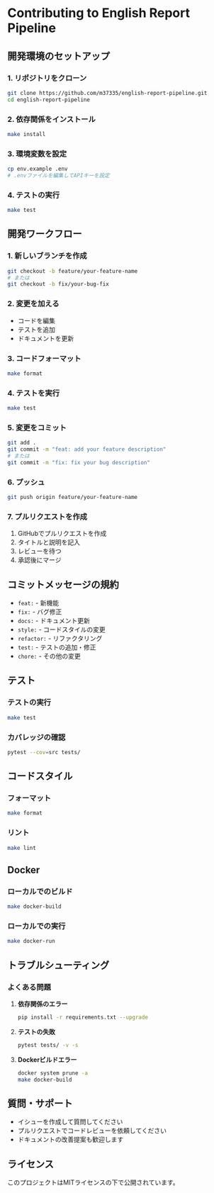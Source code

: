 # Contributing to English Report Pipeline

## 開発環境のセットアップ

### 1. リポジトリをクローン
```bash
git clone https://github.com/m37335/english-report-pipeline.git
cd english-report-pipeline
```

### 2. 依存関係をインストール
```bash
make install
```

### 3. 環境変数を設定
```bash
cp env.example .env
# .envファイルを編集してAPIキーを設定
```

### 4. テストの実行
```bash
make test
```

## 開発ワークフロー

### 1. 新しいブランチを作成
```bash
git checkout -b feature/your-feature-name
# または
git checkout -b fix/your-bug-fix
```

### 2. 変更を加える
- コードを編集
- テストを追加
- ドキュメントを更新

### 3. コードフォーマット
```bash
make format
```

### 4. テストを実行
```bash
make test
```

### 5. 変更をコミット
```bash
git add .
git commit -m "feat: add your feature description"
# または
git commit -m "fix: fix your bug description"
```

### 6. プッシュ
```bash
git push origin feature/your-feature-name
```

### 7. プルリクエストを作成
1. GitHubでプルリクエストを作成
2. タイトルと説明を記入
3. レビューを待つ
4. 承認後にマージ

## コミットメッセージの規約

- `feat:` - 新機能
- `fix:` - バグ修正
- `docs:` - ドキュメント更新
- `style:` - コードスタイルの変更
- `refactor:` - リファクタリング
- `test:` - テストの追加・修正
- `chore:` - その他の変更

## テスト

### テストの実行
```bash
make test
```

### カバレッジの確認
```bash
pytest --cov=src tests/
```

## コードスタイル

### フォーマット
```bash
make format
```

### リント
```bash
make lint
```

## Docker

### ローカルでのビルド
```bash
make docker-build
```

### ローカルでの実行
```bash
make docker-run
```

## トラブルシューティング

### よくある問題

1. **依存関係のエラー**
   ```bash
   pip install -r requirements.txt --upgrade
   ```

2. **テストの失敗**
   ```bash
   pytest tests/ -v -s
   ```

3. **Dockerビルドエラー**
   ```bash
   docker system prune -a
   make docker-build
   ```

## 質問・サポート

- イシューを作成して質問してください
- プルリクエストでコードレビューを依頼してください
- ドキュメントの改善提案も歓迎します

## ライセンス

このプロジェクトはMITライセンスの下で公開されています。 